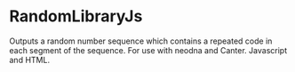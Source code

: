 # RandomLibraryJs
Outputs a random number sequence which contains a repeated code in each segment of the sequence. For use with neodna and Canter. Javascript and HTML.

